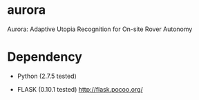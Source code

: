 # aurora
Aurora: Adaptive Utopia Recognition for On-site Rover Autonomy



# Dependency

- Python (2.7.5 tested)

- FLASK (0.10.1 tested)
http://flask.pocoo.org/

